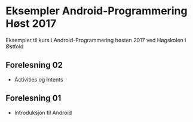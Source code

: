# Eksempler Android-Programmering Høst 2017
Eksempler til kurs i Android-Programmering høsten 2017 ved Høgskolen i Østfold

## Forelesning 02
* Activities og Intents

## Forelesning 01
* Introduksjon til Android

